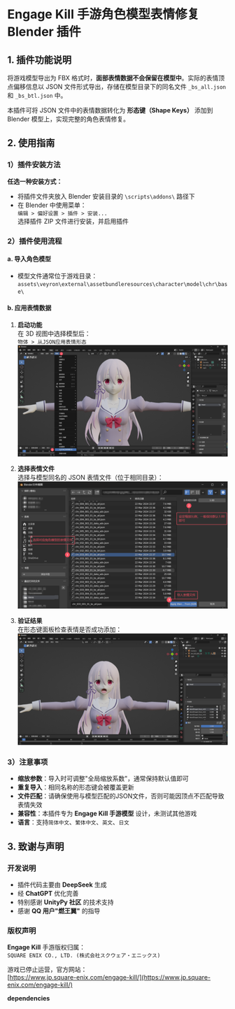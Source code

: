 # Engage Kill 手游角色模型表情修复 Blender 插件

## 1. 插件功能说明
将游戏模型导出为 FBX 格式时，**面部表情数据不会保留在模型中**。实际的表情顶点偏移信息以 JSON 文件形式导出，存储在模型目录下的同名文件 `_bs_all.json` 和 `_bs_btl.json` 中。

本插件可将 JSON 文件中的表情数据转化为 **形态键（Shape Keys）** 添加到 Blender 模型上，实现完整的角色表情修复。

## 2. 使用指南

### 1）插件安装方法
**任选一种安装方式：**
- 将插件文件夹放入 Blender 安装目录的 `\scripts\addons\` 路径下
- 在 Blender 中使用菜单：  
  `编辑 > 偏好设置 > 插件 > 安装...`  
  选择插件 ZIP 文件进行安装，并启用插件

### 2）插件使用流程
#### a. 导入角色模型
- 模型文件通常位于游戏目录：  
  `assets\veyron\external\assetbundleresources\character\model\chr\base\`

#### b. 应用表情数据
1. **启动功能**  
   在 3D 视图中选择模型后：  
   `物体 > 从JSON应用表情形态`  
   ![](image/Step1_zh-CN.png)

2. **选择表情文件**  
   选择与模型同名的 JSON 表情文件（位于相同目录）：  
   ![](image/Step2_zh-CN.png)

3. **验证结果**  
   在形态键面板检查表情是否成功添加：  
   ![](image/Step3_zh-CN.png)

### 3）注意事项
- **缩放参数**：导入时可调整"全局缩放系数"，通常保持默认值即可
- **重复导入**：相同名称的形态键会被覆盖更新
- **文件匹配**：请确保使用与模型匹配的JSON文件，否则可能因顶点不匹配导致表情失效
- **兼容性**：本插件专为 **Engage Kill 手游模型** 设计，未测试其他游戏
- **语言**：支持`简体中文`、`繁体中文`、`英文`、`日文`

## 3. 致谢与声明
### 开发说明
- 插件代码主要由 **DeepSeek** 生成
- 经 **ChatGPT** 优化完善
- 特别感谢 **UnityPy 社区** 的技术支持
- 感谢 **QQ 用户"燃王翼"** 的指导

### 版权声明
**Engage Kill** 手游版权归属：  
`SQUARE ENIX CO., LTD. (株式会社スクウェア・エニックス)`  

游戏已停止运营，官方网站：  
[https://www.jp.square-enix.com/engage-kill/](https://www.jp.square-enix.com/engage-kill/)

**dependencies**

[CGCookie]: https://github.com/CGCookie/blender-addon-updater/tree/v1.1.1	"blender-addon-update"

